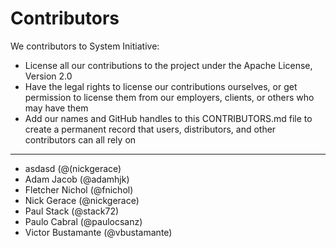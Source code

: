 # Contributors

We contributors to System Initiative:

* License all our contributions to the project under the Apache License, Version 2.0
* Have the legal rights to license our contributions ourselves, or get permission to license them from our employers, clients, or others who may have them
* Add our names and GitHub handles to this CONTRIBUTORS.md file to create a permanent record that users, distributors, and other contributors can all rely on

-----------
* asdasd (@(nickgerace)
* Adam Jacob (@adamhjk)
* Fletcher Nichol (@fnichol)
* Nick Gerace (@nickgerace)
* Paul Stack (@stack72)
* Paulo Cabral (@paulocsanz)
* Victor Bustamante (@vbustamante)
